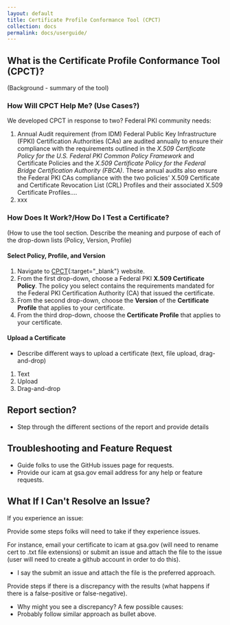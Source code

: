 ```yaml
---
layout: default
title: Certificate Profile Conformance Tool (CPCT)
collection: docs
permalink: docs/userguide/
---
```


## What is the Certificate Profile Conformance Tool (CPCT)?
(Background - summary of the tool)


### How Will CPCT Help Me? (Use Cases?)

We developed CPCT in response to two? Federal PKI community needs:

1. Annual Audit requirement (from IDM) Federal Public Key Infrastructure (FPKI) Certification Authorities (CAs) are audited annually to ensure their compliance with the requirements outlined in the _X.509 Certificate Policy for the U.S. Federal PKI Common Policy Framework_ and Certificate Policies and the _X.509 Certificate Policy for the Federal Bridge Certification Authority (FBCA)_. These annual audits also ensure the Federal PKI CAs compliance with the two policies' X.509 Certificate and Certificate Revocation List (CRL) Profiles and their associated X.509 Certificate Profiles....<!--Add more, edit-->
2. xxx

### How Does It Work?/How Do I Test a Certificate?
(How to use the tool section.  Describe the meaning and purpose of each of the drop-down lists (Policy, Version, Profile<!--NOTE - Version number applies to Profile, but because it follows "Policy," drop-down, it appear to apply to Policy. Suggest switching order of drop-downs so Version follows Profile.-->)

#### Select Policy, Profile, and Version
1. Navigate to [CPCT](https://cpct.app.cloud.gov/){:target="_blank"} website. <!--Will a login to CPCT be required once it is up and running?-->
2. From the first drop-down, choose a Federal PKI **X.509 Certificate Policy**. <!--Related to your certificate type?--> The policy you select contains the requirements mandated for the Federal PKI Certification Authority (CA) that issued the certificate.
3. From the second drop-down, choose the **Version** of the **Certificate Profile** that applies to your certificate.
4. From the third drop-down, choose the **Certificate Profile** that applies to your certificate.

#### Upload a Certificate

* Describe different ways to upload a certificate (text, file upload, drag-and-drop)
1. Text
2. Upload
3. Drag-and-drop

## Report section?

* Step through the different sections of the report and provide details
<!--Sample output doesn't look like the current Certificate Profile Worksheets. Research further.-->

## Troubleshooting and Feature Request

* Guide folks to use the GitHub issues page for requests.
* Provide our icam at gsa.gov email address for any help or feature requests.

## What If I Can't Resolve an Issue?

If you experience an issue:  

Provide some steps folks will need to take if they experience issues. 

For instance, email your certificate to icam at gsa.gov (will need to rename cert to .txt file extensions) or submit an issue and attach the file to the issue (user will need to create a github account in order to do this). 
* I say the submit an issue and attach the file is the preferred approach.

Provide steps if there is a discrepancy with the results (what happens if there is a false-positive or false-negative). 
* Why might you see a discrepancy?  A few possible causes:  
* Probably follow similar approach as bullet above.
